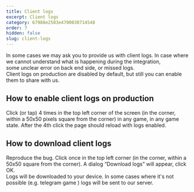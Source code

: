 ```yaml
---
title: Client logs
excerpt: Client logs
category: 67988e2503e4700030714548
order: 7
hidden: false
slug: client-logs
---
```


In some cases we may ask you to provide us with client logs. In case where we cannot understand what is happening during the integration,  
some unclear error on back end side, or missed logs.  
Client logs on production are disabled by default, but still you can enable them to share with us.

## How to enable client logs on production

Click (or tap) 4 times in the top left corner of the screen (in the corner, within a 50x50 pixels square from the corner) in any game, in any game state.
After the 4th click the page should reload with logs enabled.

## How to download client logs

Reproduce the bug. Click once in the top left corner (in the corner, within a 50x50 square from the corner).
A dialog “Download logs” will appear, click OK.  
Logs will be downloaded to your device. In some cases where it's not possible (e.g. telegram game ) logs will be sent to our server.
